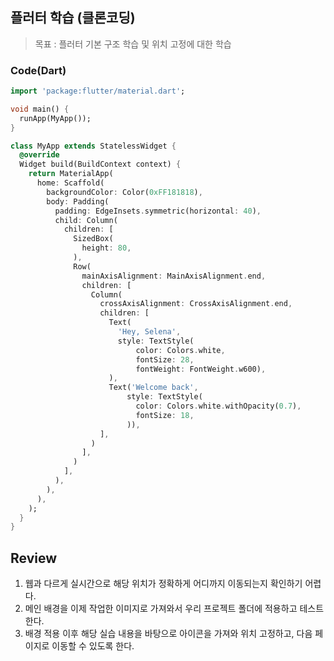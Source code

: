 ## 플러터 학습 (클론코딩)

> 목표 : 플러터 기본 구조 학습 및 위치 고정에 대한 학습 

### Code(Dart)

```dart 
import 'package:flutter/material.dart';

void main() {
  runApp(MyApp());
}

class MyApp extends StatelessWidget {
  @override
  Widget build(BuildContext context) {
    return MaterialApp(
      home: Scaffold(
        backgroundColor: Color(0xFF181818),
        body: Padding(
          padding: EdgeInsets.symmetric(horizontal: 40),
          child: Column(
            children: [
              SizedBox(
                height: 80,
              ),
              Row(
                mainAxisAlignment: MainAxisAlignment.end,
                children: [
                  Column(
                    crossAxisAlignment: CrossAxisAlignment.end,
                    children: [
                      Text(
                        'Hey, Selena',
                        style: TextStyle(
                            color: Colors.white,
                            fontSize: 28,
                            fontWeight: FontWeight.w600),
                      ),
                      Text('Welcome back',
                          style: TextStyle(
                            color: Colors.white.withOpacity(0.7),
                            fontSize: 18,
                          )),
                    ],
                  )
                ],
              )
            ],
          ),
        ),
      ),
    );
  }
}

```

## Review
1. 웹과 다르게 실시간으로 해당 위치가 정확하게 어디까지 이동되는지 확인하기 어렵다.
2. 메인 배경을 이제 작업한 이미지로 가져와서 우리 프로젝트 폴더에 적용하고 테스트 한다.
3. 배경 적용 이후 해당 실습 내용을 바탕으로 아이콘을 가져와 위치 고정하고, 다음 페이지로 이동할 수 있도록 한다.